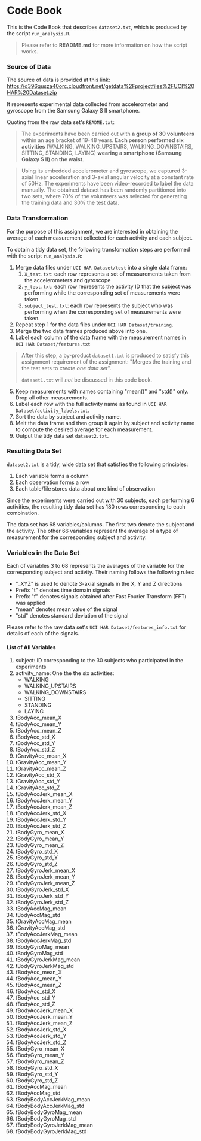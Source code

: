 Code Book 
=======
This is the Code Book that describes `dataset2.txt`, which is produced by the script `run_analysis.R`.

> Please refer to **README.md** for more information on how the script works.

### Source of Data
The source of data is provided at this link:
<https://d396qusza40orc.cloudfront.net/getdata%2Fprojectfiles%2FUCI%20HAR%20Dataset.zip>

It represents experimental data collected from accelerometer and gyroscope from the Samsung Galaxy S II smartphone. 

Quoting from the raw data set's `README.txt`:
> The experiments have been carried out with **a group of 30 volunteers** within an age bracket of 19-48 years. **Each person performed six activities** (WALKING, WALKING_UPSTAIRS, WALKING_DOWNSTAIRS, SITTING, STANDING, LAYING) **wearing a smartphone (Samsung Galaxy S II) on the waist**. 

>Using its embedded accelerometer and gyroscope, we captured 3-axial linear acceleration and 3-axial angular velocity at a constant rate of 50Hz. The experiments have been video-recorded to label the data manually. The obtained dataset has been randomly partitioned into two sets, where 70% of the volunteers was selected for generating the training data and 30% the test data. 


### Data Transformation
For the purpose of this assignment, we are interested in obtaining the average of each measurement collected for each activity and each subject.

To obtain a tidy data set, the following transformation steps are performed with the script `run_analysis.R`:

 1. Merge data files under `UCI HAR Dataset/test` into a single data frame:
     1. `X_test.txt`: each row represents a set of measurements taken from the accelerometers and gyroscope
     2. `y_test.txt`: each row represents the activity ID that the subject was performing while the corresponding set of measurements were taken
     3. `subject_test.txt`: each row represents the subject who was performing when the corresponding set of measurements were taken.
 2. Repeat step 1 for the data files under `UCI HAR Dataset/training`.
 3. Merge the two data frames produced above into one.
 4. Label each column of the data frame with the measurement names in `UCI HAR Dataset/features.txt`
 
 > After this step, a by-product `dataset1.txt` is produced to satisfy this assignment requirement of the assignment: "Merges the training and the test sets to *create one data set*". 
>
>`dataset1.txt` will *not* be discussed in this code book.

 5. Keep measurements with names containing "mean()" and "std()" only. Drop all other measurements.
 6. Label each row with the full activity name as found in `UCI HAR Dataset/activity_labels.txt`.
 7. Sort the data by subject and activity name.
 8. Melt the data frame and then group it again by subject and activity name to compute the desired average for each measurement.
 9. Output the tidy data set `dataset2.txt`.

### Resulting Data Set
`dataset2.txt` is a tidy, wide data set that satisfies the following principles:

 1. Each variable forms a column
 2. Each observation forms a row
 3. Each table/file stores data about one kind of observation

Since the experiments were carried out with 30 subjects, each performing 6 activities, the resulting tidy data set has 180 rows corresponding to each combination. 

The data set has 68 variables/columns. The first two denote the subject and the activity. The other 66 variables represent the average of a type of measurement for the corresponding subject and activity.

### Variables in the Data Set

Each of variables 3 to 68 represents the averages of the variable for the corresponding subject and activity. Their naming follows the following rules: 

 - "_XYZ" is used to denote 3-axial signals in the X, Y and Z directions
 - Prefix "t" denotes time domain signals
 - Prefix "f" denotes signals obtained after Fast Fourier Transform (FFT) was applied
 - "mean" denotes mean value of the signal
 - "std" denotes standard deviation of the signal

Please refer to the raw data set's `UCI HAR Dataset/features_info.txt` for details of each of the signals.
 
#### List of All Variables
 1. subject: 
 ID corresponding to the 30 subjects who participated in the experiments
 2. activity_name:
 One the the six activities:
    - WALKING
    - WALKING_UPSTAIRS
    - WALKING_DOWNSTAIRS
    - SITTING
    - STANDING
    - LAYING
 3. tBodyAcc_mean_X
 4. tBodyAcc_mean_Y
 5. tBodyAcc_mean_Z
 6. tBodyAcc_std_X
 7. tBodyAcc_std_Y
 8. tBodyAcc_std_Z
 9. tGravityAcc_mean_X
 10. tGravityAcc_mean_Y
 11. tGravityAcc_mean_Z
 12. tGravityAcc_std_X
 13. tGravityAcc_std_Y
 14. tGravityAcc_std_Z
 15. tBodyAccJerk_mean_X
 16. tBodyAccJerk_mean_Y
 17. tBodyAccJerk_mean_Z
 18. tBodyAccJerk_std_X
 19. tBodyAccJerk_std_Y
 20. tBodyAccJerk_std_Z
 21. tBodyGyro_mean_X
 22. tBodyGyro_mean_Y
 23. tBodyGyro_mean_Z
 24. tBodyGyro_std_X
 25. tBodyGyro_std_Y
 26. tBodyGyro_std_Z
 27. tBodyGyroJerk_mean_X
 28. tBodyGyroJerk_mean_Y
 29. tBodyGyroJerk_mean_Z
 30. tBodyGyroJerk_std_X
 31. tBodyGyroJerk_std_Y
 32. tBodyGyroJerk_std_Z
 33. tBodyAccMag_mean
 34. tBodyAccMag_std
 35. tGravityAccMag_mean
 36. tGravityAccMag_std
 37. tBodyAccJerkMag_mean
 38. tBodyAccJerkMag_std
 39. tBodyGyroMag_mean
 40. tBodyGyroMag_std
 41. tBodyGyroJerkMag_mean
 42. tBodyGyroJerkMag_std
 43. fBodyAcc_mean_X
 44. fBodyAcc_mean_Y
 45. fBodyAcc_mean_Z
 46. fBodyAcc_std_X
 47. fBodyAcc_std_Y
 48. fBodyAcc_std_Z
 49. fBodyAccJerk_mean_X
 50. fBodyAccJerk_mean_Y
 51. fBodyAccJerk_mean_Z
 52. fBodyAccJerk_std_X
 53. fBodyAccJerk_std_Y
 54. fBodyAccJerk_std_Z
 55. fBodyGyro_mean_X
 56. fBodyGyro_mean_Y
 57. fBodyGyro_mean_Z
 58. fBodyGyro_std_X
 59. fBodyGyro_std_Y
 60. fBodyGyro_std_Z
 61. fBodyAccMag_mean
 62. fBodyAccMag_std
 63. fBodyBodyAccJerkMag_mean
 64. fBodyBodyAccJerkMag_std
 65. fBodyBodyGyroMag_mean
 66. fBodyBodyGyroMag_std
 67. fBodyBodyGyroJerkMag_mean
 68. fBodyBodyGyroJerkMag_std 